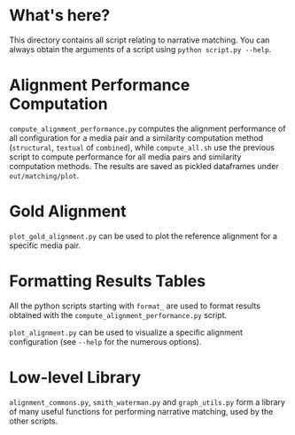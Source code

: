 # What's here?

This directory contains all script relating to narrative matching. You can always obtain the arguments of a script using `python script.py --help`.


# Alignment Performance Computation

`compute_alignment_performance.py` computes the alignment performance of all configuration for a media pair and a similarity computation method (`structural`, `textual` of `combined`), while `compute_all.sh` use the previous script to compute performance for all media pairs and similarity computation methods. The results are saved as pickled dataframes under `out/matching/plot`.


# Gold Alignment

`plot_gold_alignment.py` can be used to plot the reference alignment for a specific media pair.


# Formatting Results Tables

All the python scripts starting with `format_` are used to format results obtained with the `compute_alignment_performance.py` script.

`plot_alignment.py` can be used to visualize a specific alignment configuration (see `--help` for the numerous options).


# Low-level Library

`alignment_commons.py`, `smith_waterman.py` and `graph_utils.py` form a library of many useful functions for performing narrative matching, used by the other scripts.
